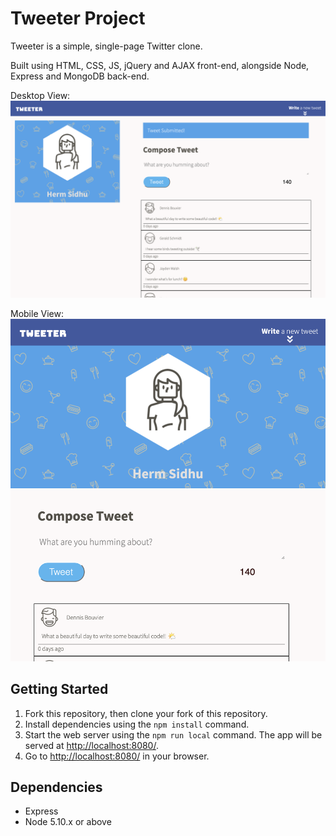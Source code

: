 # Tweeter Project

Tweeter is a simple, single-page Twitter clone.

Built using HTML, CSS, JS, jQuery and AJAX front-end, alongside Node, Express and MongoDB back-end.

Desktop View:
!["Screenshot of desktop view"](https://raw.githubusercontent.com/HermSidhu/tweeter/master/docs/Desktop-View.png)

Mobile View:
!["Screenshot of mobile view"](https://raw.githubusercontent.com/HermSidhu/tweeter/master/docs/Mobile-View.png)

## Getting Started

1. Fork this repository, then clone your fork of this repository.
2. Install dependencies using the `npm install` command.
3. Start the web server using the `npm run local` command. The app will be served at <http://localhost:8080/>.
4. Go to <http://localhost:8080/> in your browser.

## Dependencies

- Express
- Node 5.10.x or above
